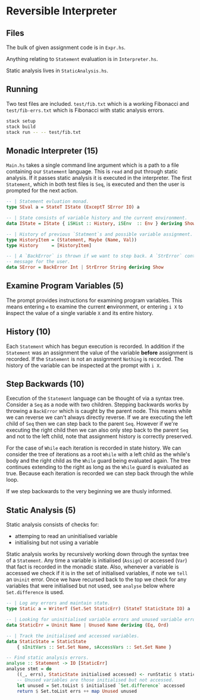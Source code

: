 # Reversible Interpreter

## Files
The bulk of given assignment code is in `Expr.hs`.

Anything relating to `Statement` evaluation is in `Interpreter.hs`.

Static analysis lives in `StaticAnalysis.hs`.

## Running
Two test files are included. `test/fib.txt` which is a working Fibonacci and
`test/fib-errs.txt` which is Fibonacci with static analysis errors.

```bash
stack setup
stack build
stack run -- -- test/fib.txt
```

## Monadic Interpreter (15)
`Main.hs` takes a single command line argument which is a path to a file
containing our `Statement` language. This is `read` and put through static
analysis. If it passes static analysis it is executed in the interpreter. The
first `Statement`, which in both test files is `Seq`, is executed and then the
user is prompted for the next action.

```haskell
-- | Statement evluation monad.
type SEval a = StateT IState (ExceptT SError IO) a

-- | State consists of variable history and the current environment.
data IState = IState { iSHist :: History, iSEnv  :: Env } deriving Show

-- | History of previous `Statment`s and possible variable assignment.
type HistoryItem = (Statement, Maybe (Name, Val))
type History     = [HistoryItem]

-- | A `BackError` is thrown if we want to step back. A `StrError` contains a
-- message for the user.
data SError = BackError Int | StrError String deriving Show
```

## Examine Program Variables (5)
The prompt provides instructions for examining program variables. This means
entering `e` to examine the current **e**nvironment, or entering `i X` to
**i**nspect the value of a single variable `X` and its entire history.

## History (10)
Each `Statement` which has begun execution is recorded. In addition if the
`Statement` was an assignment the value of the variable **before** assignment
is recorded. If the `Statement` is not an assignment `Nothing` is recorded.
The history of the variable can be inspected at the prompt with `i X`.

## Step Backwards (10)
Execution of the `Statement` language can be thought of via a syntax tree.
Consider a `Seq` as a node with two children. Stepping backwards works by
throwing a `BackError` which is caught by the parent node. This means while we
can reverse we can't always directly reverse. If we are executing the left
child of `Seq` then we can step back to the parent `Seq`. However if we're
executing the right child then we can also only step back to the parent `Seq`
and not to the left child, note that assignment history is correctly preserved.

For the case of `While` each iteration is recorded in state history. We can
consider the tree of iterations as a root `While` with a left child as the
while's body and the right child as the `While` guard being evaluated again.
The tree continues extending to the right as long as the `While` guard is
evaluated as true. Because each iteration is recorded we can step back through
the while loop.

If we step backwards to the very beginning we are thusly informed.

## Static Analysis (5)
Static analysis consists of checks for:
- attemping to read an uninitialised variable
- initialising but not using a variable

Static analysis works by recursively working down through the syntax tree of a
`Statement`. Any time a variable is initialised (`Assign`) or accessed (`Var`)
that fact is recorded in the monadic state. Also, whenever a variable is accessed we check if it is in the set of initialised variables, if note we
`tell` an `Uninit` error. Once we have recursed back to the top we check for
any variables that were initialised but not used, see `analyse` below where
`Set.difference` is used.

```haskell
-- | Log any errors and maintain state.
type Static a = WriterT (Set.Set StaticErr) (StateT StaticState IO) a

-- | Looking for uninitialised variable errors and unused variable errors.
data StaticErr = Uninit Name | Unused Name deriving (Eq, Ord)

-- | Track the initialised and accessed variables.
data StaticState = StaticState
    { sInitVars :: Set.Set Name, sAccessVars :: Set.Set Name }

-- Find static analysis errors.
analyse :: Statement -> IO [StaticErr]
analyse stmt = do
    ((_, errs), StaticState initialised accessed) <- runStatic $ staticS stmt
    -- Unused variables are those initialised but not accessed.
    let unused = Set.toList $ initialised `Set.difference` accessed
    return $ Set.toList errs ++ map Unused unused
```

